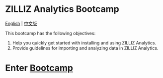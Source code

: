 # ZILLIZ Analytics Bootcamp

[English](README_en.md) | [中文版](README.md)

This bootcamp has the following objectives:

1. Help you quickly get started with installing and using ZILLIZ Analytics.
2. Provide guidelines for importing and analyzing data in ZILLIZ Analytics.

# Enter [**Bootcamp**](nyc_taxi_50w_demo_en.md)
